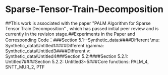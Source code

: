 # Sparse-Tensor-Train-Decomposition
##This work is associated with the paper "PALM Algorithm for  Sparse  Tensor Train Decomposition"  , which has passed initial peer review and is currently in the revision stage.##Experiments in the Paper and Corresponding Code：###Section 5.1--Synthetic_data:####Different \mu: Synthetic_data\Untitled1####Different \gamma: Synthetic_data\Untitled3####Different v: Synthetic_data\Untitled4###Section 5.2:####Section 5.2.1: Untitled7####Section 5.2.2: Untitled3~5###Core functions: PALM_4, SNTT_MUR_2, PTF
